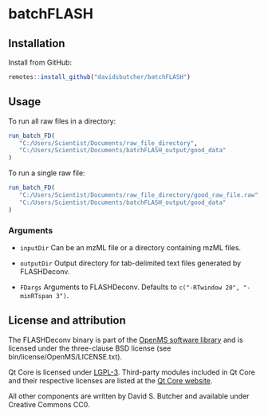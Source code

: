 batchFLASH
================

## Installation

Install from GitHub:

``` r
remotes::install_github("davidsbutcher/batchFLASH")
```

## Usage

To run all raw files in a directory:

``` r
run_batch_FD(
   "C:/Users/Scientist/Documents/raw_file_directory",
   "C:/Users/Scientist/Documents/batchFLASH_output/good_data"
)
```

To run a single raw file:

``` r
run_batch_FD(
   "C:/Users/Scientist/Documents/raw_file_directory/good_raw_file.raw",
   "C:/Users/Scientist/Documents/batchFLASH_output/good_data"
)
```

### Arguments

  - `inputDir` Can be an mzML file or a directory containing mzML files.

  - `outputDir` Output directory for tab-delimited text files generated
    by FLASHDeconv.

  - `FDargs` Arguments to FLASHDeconv. Defaults to `c("-RTwindow 20",
    "-minRTspan 3")`.

## License and attribution

The FLASHDeconv binary is part of the [OpenMS software
library](dx.doi.org/10.1038/nmeth.3959) and is licensed under the
three-clause BSD license (see bin/license/OpenMS/LICENSE.txt).

Qt Core is licensed under [LGPL-3](https://doc.qt.io/qt-5/lgpl.html).
Third-party modules included in Qt Core and their respective licenses
are listed at the [Qt Core
website](https://doc.qt.io/qt-5/qtcore-index.html).

All other components are written by David S. Butcher and available under
Creative Commons CC0.
